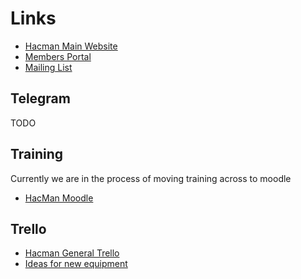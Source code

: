 # Links

  * [Hacman Main Website](https://www.hacman.org.uk/)
  * [Members Portal](https://members.hacman.org.uk/)
  * [Mailing List](https://list.hacman.org.uk/)

## Telegram

TODO

## Training

Currently we are in the process of moving training across to moodle

  * [HacMan Moodle](https://moodle.hacman.org.uk/)

## Trello

  * [Hacman General Trello](https://trello.com/b/glfkudeL/space-wide)
  * [Ideas for new equipment](https://trello.com/invite/b/EJ98A1dq/6d1d7ee328fc562ff82be6f3c997eab8/new-space-equipment)

